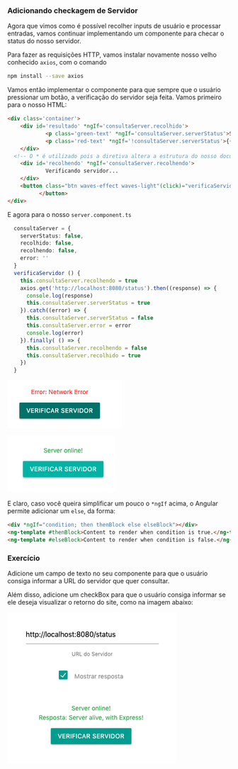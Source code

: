 ### Adicionando checkagem de Servidor



Agora que vimos como é possível recolher inputs de usuário e processar entradas, vamos continuar implementando um componente para checar o status do nosso servidor.

Para fazer as requisições HTTP, vamos instalar novamente nosso velho conhecido `axios`, com o comando

```bash
npm install --save axios
```


Vamos então implementar o componente para que sempre que o usuário pressionar um botão, a verificação do servidor seja feita. Vamos primeiro para o nosso HTML:

```html
<div class='container'>
    <div id='resultado' *ngIf='consultaServer.recolhido'>
            <p class='green-text' *ngIf='consultaServer.serverStatus'>Server online!</p>
            <p class='red-text' *ngIf='!consultaServer.serverStatus'>{{consultaServer.error}}</p>
    </div>
  <!-- O * é utilizado pois a diretiva altera a estrutura do nosso documento -->
    <div id='recolhendo' *ngIf='consultaServer.recolhendo'>
            Verificando servidor...
    </div>
    <button class="btn waves-effect waves-light"(click)="verificaServidor()"  name="action">Verificar Servidor
          </button>
</div>

```

E agora para o nosso `server.component.ts`

```typescript
  consultaServer = {
    serverStatus: false,
    recolhido: false,
    recolhendo: false,
    error: ''
  }
  verificaServidor () {
    this.consultaServer.recolhendo = true
    axios.get('http://localhost:8080/status').then((response) => {
      console.log(response)
      this.consultaServer.serverStatus = true
    }).catch((error) => {
      this.consultaServer.serverStatus = false
      this.consultaServer.error = error
      console.log(error)
    }).finally( () => {
      this.consultaServer.recolhendo = false
      this.consultaServer.recolhido = true
    })
  }
```

![image-20191110202521155](assets/image-20191110202521155.png)

![image-20191110202534216](assets/image-20191110202534216.png)

E claro, caso você queira simplificar um pouco o `*ngIf` acima, o Angular permite adicionar um `else`, da forma:

```html
<div *ngIf="condition; then thenBlock else elseBlock"></div>
<ng-template #thenBlock>Content to render when condition is true.</ng-template>
<ng-template #elseBlock>Content to render when condition is false.</ng-template>
```



### Exercício

Adicione um campo de texto no seu componente para que o usuário consiga informar a URL do servidor que quer consultar.

Além disso, adicione um checkBox para que o usuário consiga informar se ele deseja visualizar o retorno do site, como na imagem abaixo:



![image-20191110203514947](assets/image-20191110203514947.png)